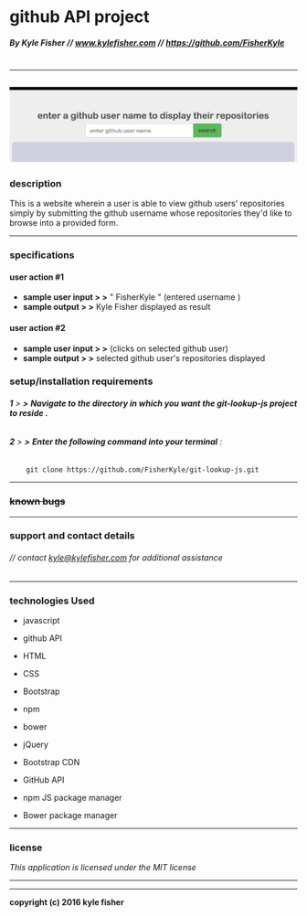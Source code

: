 # **github API project**
##### _By Kyle Fisher // www.kylefisher.com // https://github.com/FisherKyle_
#
----
![sample screenshot](gitAPI.png)
----
### **description**

This is a website wherein a user is able to view github users' repositories simply by submitting the github username whose repositories they'd like to browse into a provided form.  

----
### **specifications**
#### user action #1
*  **sample user input > >**  " FisherKyle " (entered username )
*  **sample output > >**  Kyle Fisher displayed as result
#### user action #2
*  **sample user input > >**  (clicks on selected github user)
*  **sample output > >**  selected github user's repositories displayed

### **setup/installation requirements**

###### **1** > **>** **Navigate to the directory in which you want the git-lookup-js project to reside .**
##
###### **2** > **>** **Enter the following command into your terminal** :
        git clone https://github.com/FisherKyle/git-lookup-js.git
----

### ~~**known bugs**~~
----
### **support and contact details**

###### // contact kyle@kylefisher.com for additional assistance

----
### **technologies Used**
* javascript
* github API
* HTML
* CSS
* Bootstrap
* npm
* bower

* jQuery
* Bootstrap CDN
* GitHub API
* npm JS package manager
* Bower package manager
----
### **license**

*This application is licensed under the MIT license*

----
----
**copyright (c) 2016 kyle fisher**
